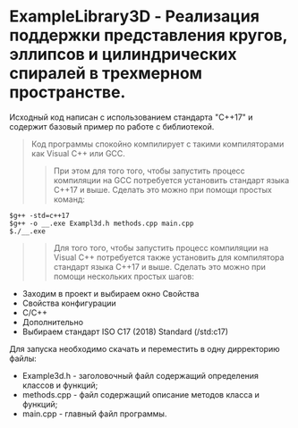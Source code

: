 # ExampleLibrary3D - Реализация поддержки представления кругов, эллипсов и цилиндрических спиралей в трехмерном пространстве. 
Исходный код написан с использованием стандарта "C++17" и содержит базовый пример по работе с библиотекой.
>Код программы спокойно компилирует с такими компиляторами как Visual C++ или GCC.
>>При этом для того того, чтобы запустить процесс компиляции на GCC  потребуется установить стандарт языка C++17 и выше.
>>Сделать это можно при помощи простых команд:
```Shell
$g++ -std=c++17
$g++ -o __.exe Exampl3d.h methods.cpp main.cpp
$./__.exe
```
>>Для того того, чтобы запустить процесс компиляции на Visual C++  потребуется также установить для компилятора стандарт языка C++17 и выше.
>>Сделать это можно при помощи нескольких простых шагов:
  * Заходим в проект и выбираем окно Свойства
  * Свойства конфигурации
  * C/C++
  * Дополнительно
  * Выбираем стандарт ISO C17 (2018) Standard (/std:c17)
  
Для запуска необходимо скачать и переместить в одну дирректорию файлы:
* Example3d.h - заголовочный файл содержащий определения классов и функций;
* methods.cpp - файл содержащий описание методов класса и функций;
* main.cpp - главный файл программы.

